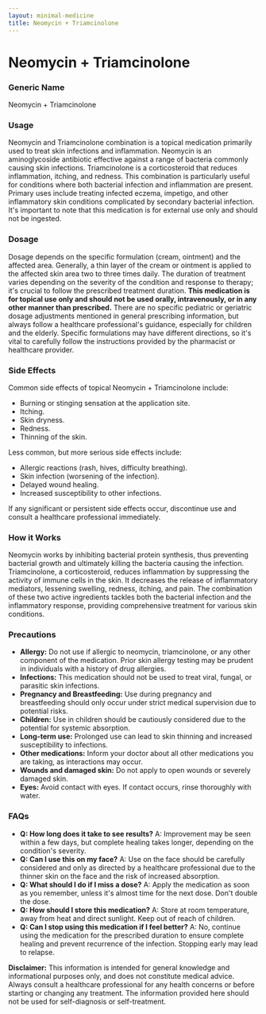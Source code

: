 ```yaml
---
layout: minimal-medicine
title: Neomycin + Triamcinolone
---
```


# Neomycin + Triamcinolone
### Generic Name
Neomycin + Triamcinolone

### Usage
Neomycin and Triamcinolone combination is a topical medication primarily used to treat skin infections and inflammation.  Neomycin is an aminoglycoside antibiotic effective against a range of bacteria commonly causing skin infections. Triamcinolone is a corticosteroid that reduces inflammation, itching, and redness.  This combination is particularly useful for conditions where both bacterial infection and inflammation are present.  Primary uses include treating infected eczema, impetigo, and other inflammatory skin conditions complicated by secondary bacterial infection.  It's important to note that this medication is for external use only and should not be ingested.


### Dosage
Dosage depends on the specific formulation (cream, ointment) and the affected area.  Generally, a thin layer of the cream or ointment is applied to the affected skin area two to three times daily.  The duration of treatment varies depending on the severity of the condition and response to therapy; it's crucial to follow the prescribed treatment duration.  **This medication is for topical use only and should not be used orally, intravenously, or in any other manner than prescribed.**  There are no specific pediatric or geriatric dosage adjustments mentioned in general prescribing information, but always follow a healthcare professional's guidance, especially for children and the elderly.  Specific formulations may have different directions, so it's vital to carefully follow the instructions provided by the pharmacist or healthcare provider.


### Side Effects
Common side effects of topical Neomycin + Triamcinolone include:

* Burning or stinging sensation at the application site.
* Itching.
* Skin dryness.
* Redness.
* Thinning of the skin.


Less common, but more serious side effects include:

* Allergic reactions (rash, hives, difficulty breathing).
* Skin infection (worsening of the infection).
* Delayed wound healing.
* Increased susceptibility to other infections.


If any significant or persistent side effects occur, discontinue use and consult a healthcare professional immediately.


### How it Works
Neomycin works by inhibiting bacterial protein synthesis, thus preventing bacterial growth and ultimately killing the bacteria causing the infection. Triamcinolone, a corticosteroid, reduces inflammation by suppressing the activity of immune cells in the skin. It decreases the release of inflammatory mediators, lessening swelling, redness, itching, and pain. The combination of these two active ingredients tackles both the bacterial infection and the inflammatory response, providing comprehensive treatment for various skin conditions.


### Precautions
* **Allergy:** Do not use if allergic to neomycin, triamcinolone, or any other component of the medication. Prior skin allergy testing may be prudent in individuals with a history of drug allergies.
* **Infections:**  This medication should not be used to treat viral, fungal, or parasitic skin infections.
* **Pregnancy and Breastfeeding:** Use during pregnancy and breastfeeding should only occur under strict medical supervision due to potential risks.
* **Children:** Use in children should be cautiously considered due to the potential for systemic absorption.
* **Long-term use:** Prolonged use can lead to skin thinning and increased susceptibility to infections.
* **Other medications:** Inform your doctor about all other medications you are taking, as interactions may occur.
* **Wounds and damaged skin:** Do not apply to open wounds or severely damaged skin.
* **Eyes:** Avoid contact with eyes.  If contact occurs, rinse thoroughly with water.


### FAQs
* **Q: How long does it take to see results?**  A: Improvement may be seen within a few days, but complete healing takes longer, depending on the condition's severity.
* **Q: Can I use this on my face?**  A:  Use on the face should be carefully considered and only as directed by a healthcare professional due to the thinner skin on the face and the risk of increased absorption.
* **Q: What should I do if I miss a dose?** A: Apply the medication as soon as you remember, unless it's almost time for the next dose. Don't double the dose.
* **Q: How should I store this medication?** A: Store at room temperature, away from heat and direct sunlight. Keep out of reach of children.
* **Q: Can I stop using this medication if I feel better?** A: No, continue using the medication for the prescribed duration to ensure complete healing and prevent recurrence of the infection.  Stopping early may lead to relapse.


**Disclaimer:** This information is intended for general knowledge and informational purposes only, and does not constitute medical advice.  Always consult a healthcare professional for any health concerns or before starting or changing any treatment.  The information provided here should not be used for self-diagnosis or self-treatment.
